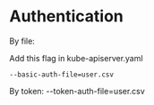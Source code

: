 Authentication
=============

By file:

Add this flag in kube-apiserver.yaml
```shell
--basic-auth-file=user.csv 
```

By token:
--token-auth-file=user.csv 